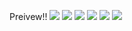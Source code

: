 Preivew!!
<img src ="https://user-images.githubusercontent.com/29751867/39462446-9581f22c-4d4c-11e8-9455-52657ba5e832.png"/>
<img src ="https://user-images.githubusercontent.com/29751867/39462485-ef6a3d94-4d4c-11e8-8f83-ac5a6d859ac3.png"/>
<img src ="https://user-images.githubusercontent.com/29751867/39462487-f24c7c34-4d4c-11e8-9f5d-b4e2b9ca442b.png"/>
<img src ="https://user-images.githubusercontent.com/29751867/39462481-eb57af66-4d4c-11e8-999e-cde48feb4fbb.png"/>
<img src ="https://user-images.githubusercontent.com/29751867/39462500-01c8c834-4d4d-11e8-851c-d705202ee421.png"/>
<img src ="https://user-images.githubusercontent.com/29751867/39462501-05f95716-4d4d-11e8-91cc-106a03febf38.png"/>


